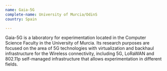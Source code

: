 ```yaml
---
name: Gaia-5G
complete-name: University of Murcia/OdinS
country: Spain

---
```

Gaia-5G is a laboratory for experimentation located in the Computer Science Faculty in the University of Murcia. Its research purposes are focused on the area of 5G technologies with virtualization and backhaul infrastructure for the Wireless connectivity, including 5G, LoRaWAN and 802.11p self-managed infrastructure that allows experimentation in different fields. 